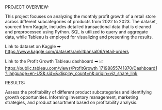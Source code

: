 PROJECT OVERVIEW:

This project focuses on analyzing the monthly profit growth of a retail store across different subcategories of products from 2022 to 2023. The dataset, sourced from Kaggle, includes detailed transactional data that is cleaned and preprocessed using Python. SQL is utilized to query and aggregate data, while Tableau is employed for visualizing and presenting the results.

Link to dataset on Kaggle ➡︎ https://www.kaggle.com/datasets/ankitbansal06/retail-orders

Link to the Profit Growth Tableau dashboard ➡︎ 📈 https://public.tableau.com/views/ProfitGrowth_17198855741870/Dashboard1?:language=en-US&:sid=&:display_count=n&:origin=viz_share_link


RESULTS:

Assess the profitability of different product subcategories and identifying growth opportunities.
Informing inventory management, marketing strategies, and product assortment based on profitability analysis.
